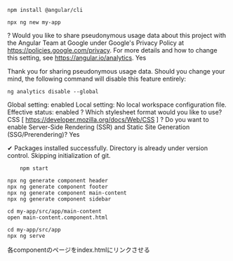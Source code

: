 
```
npm install @angular/cli

npx ng new my-app
```
? Would you like to share pseudonymous usage data about this project with the Angular Team
at Google under Google's Privacy Policy at https://policies.google.com/privacy. For more
details and how to change this setting, see https://angular.io/analytics. Yes

Thank you for sharing pseudonymous usage data. Should you change your mind, the following
command will disable this feature entirely:

    ng analytics disable --global

Global setting: enabled
Local setting: No local workspace configuration file.
Effective status: enabled
? Which stylesheet format would you like to use? CSS             [ 
https://developer.mozilla.org/docs/Web/CSS                     ]
? Do you want to enable Server-Side Rendering (SSR) and Static Site Generation (SSG/Prerendering)? Yes

✔ Packages installed successfully.
    Directory is already under version control. Skipping initialization of git.
```
    npm start
```
```
npx ng generate component header
npx ng generate component footer
npx ng generate component main-content
npx ng generate component sidebar
```
```
cd my-app/src/app/main-content
open main-content.component.html
```
```
cd my-app/src/app
npx ng serve
```

各componentのページをindex.htmlにリンクさせる


